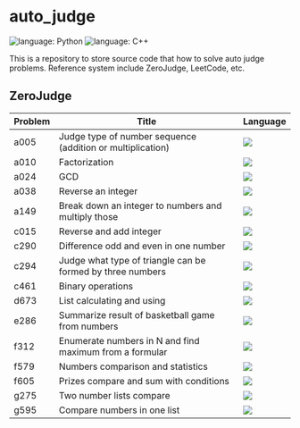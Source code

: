 # auto_judge
![language: Python](https://img.shields.io/badge/langs-python-yellow)
![language: C++](https://img.shields.io/badge/langs-C%2B%2B-blue)


This is a repository to store source code that how to solve auto judge problems.
Reference system include ZeroJudge, LeetCode, etc.

## ZeroJudge

| Problem | Title                                                      | Language                      |
|---------|------------------------------------------------------------|-------------------------------|
| a005    | Judge type of number sequence (addition or multiplication) | [![][LP]](/zerojudge/a005.py) |
| a010    | Factorization                                              | [![][LP]](/zerojudge/a010.py) |
| a024    | GCD                                                        | [![][LP]](/zerojudge/a024.py) |
| a038    | Reverse an integer                                         | [![][LP]](/zerojudge/a038.py) |
| a149    | Break down an integer to numbers and multiply those        | [![][LP]](/zerojudge/a149.py) |
| c015    | Reverse and add integer                                    | [![][LP]](/zerojudge/c015.py) |
| c290    | Difference odd and even in one number                      | [![][LP]](/zerojudge/c290.py) |
| c294    | Judge what type of triangle can be formed by three numbers | [![][LP]](/zerojudge/c294.py) |
| c461    | Binary operations                                          | [![][LP]](/zerojudge/c461.py) |
| d673    | List calculating and using                                 | [![][LP]](/zerojudge/d673.py) |
| e286    | Summarize result of basketball game from numbers           | [![][LP]](/zerojudge/e286.py) |
| f312    | Enumerate numbers in N and find maximum from a formular    | [![][LP]](/zerojudge/f312.py) |
| f579    | Numbers comparison and statistics                          | [![][LP]](/zerojudge/f579.py) |
| f605    | Prizes compare and sum with conditions                     | [![][LP]](/zerojudge/f605.py) |
| g275    | Two number lists compare                                   | [![][LP]](/zerojudge/g275.py) |
| g595    | Compare numbers in one list                                | [![][LP]](/zerojudge/g595.py) |


[LP]: https://img.shields.io/badge/python-yellow
[LCP]: https://img.shields.io/badge/C%2B%2B-blue